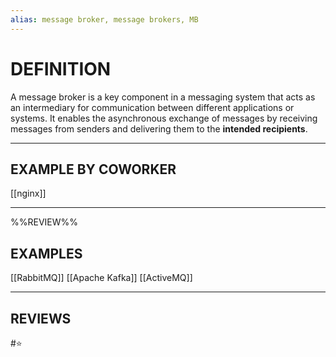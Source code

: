 ```yaml
---
alias: message broker, message brokers, MB
---
```


# DEFINITION

A message broker is a key component in a messaging system that acts as an intermediary for communication between different applications or systems. It enables the asynchronous exchange of messages by receiving messages from senders and delivering them to the **intended recipients**.

---

## EXAMPLE BY COWORKER

[[nginx]]

---

%%REVIEW%%

## EXAMPLES

[[RabbitMQ]]
[[Apache Kafka]]
[[ActiveMQ]]

---
## REVIEWS
#⭐